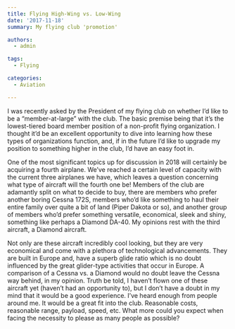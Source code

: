 ```yaml
---
title: Flying High-Wing vs. Low-Wing
date: '2017-11-18'
summary: My flying club 'promotion'

authors:
  - admin

tags:
  - Flying

categories:
  - Aviation

---
```

I was recently asked by the President of my flying club on whether I’d like to be a “member-at-large” with the club. The basic premise being that it’s the lowest-tiered board member position of a non-profit flying organization. I thought it’d be an excellent opportunity to dive into learning how these types of organizations function, and, if in the future I’d like to upgrade my position to something higher in the club, I’d have an easy foot in. 

One of the most significant topics up for discussion in 2018 will certainly be acquiring a fourth airplane. We’ve reached a certain level of capacity with the current three airplanes we have, which leaves a question concerning what type of aircraft will the fourth one be! Members of the club are adamantly split on what to decide to buy, there are members who prefer another boring Cessna 172S, members who’d like something to haul their entire family over quite a bit of land (Piper Dakota or so), and another group of members who’d prefer something versatile, economical, sleek and shiny, something like perhaps a Diamond DA-40. My opinions rest with the third aircraft, a Diamond aircraft.

Not only are these aircraft incredibly cool looking, but they are very economical and come with a plethora of technological advancements. They are built in Europe and, have a superb glide ratio which is no doubt influenced by the great glider-type activities that occur in Europe. A comparison of a Cessna vs. a Diamond would no doubt leave the Cessna way behind, in my opinion. Truth be told, I haven’t flown one of these aircraft yet (haven’t had an opportunity to), but I don’t have a doubt in my mind that it would be a good experience. I’ve heard enough from people around me. It would be a great fit into the club. Reasonable costs, reasonable range, payload, speed, etc. What more could you expect when facing the necessity to please as many people as possible? 
